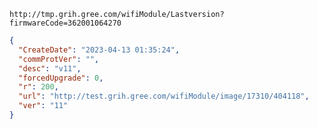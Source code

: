 `http://tmp.grih.gree.com/wifiModule/Lastversion?firmwareCode=362001064270`

```json
{
  "CreateDate": "2023-04-13 01:35:24",
  "commProtVer": "",
  "desc": "v11",
  "forcedUpgrade": 0,
  "r": 200,
  "url": "http://test.grih.gree.com/wifiModule/image/17310/404118",
  "ver": "11"
}
```